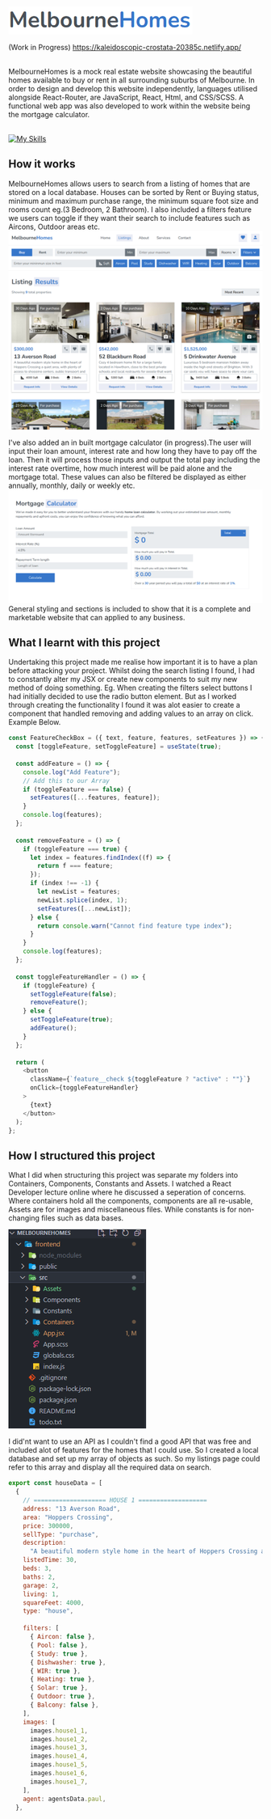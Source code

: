 ![Logo Image](./frontend/src/Assets/ReadmeImages/logo.PNG)

(Work in Progress) https://kaleidoscopic-crostata-20385c.netlify.app/

<br>
MelbourneHomes is a mock real estate website showcasing the beautiful homes available to buy or rent in all surrounding suburbs of Melbourne. In order to design and develop this website independently, languages utilised alongside React-Router, are JavaScript, React, Html, and CSS/SCSS. A functional web app was also developed to work within the website being the mortgage calculator.

<br>
<br>

[![My Skills](https://skills.thijs.gg/icons?i=js,html,css,react)](https://skills.thijs.gg)

## How it works

MelbourneHomes allows users to search from a listing of homes that are stored on a local database. Houses can be sorted by Rent or Buying status, minimum and maximum purchase range, the minimum square foot size and rooms count eg.(3 Bedroom, 2 Bathroom). I also included a filters feature we users can toggle if they want their search to include features such as Aircons, Outdoor areas etc.
![Listings Image](./frontend/src/Assets/ReadmeImages/listing.PNG)

I've also added an in built mortgage calculator (in progress).The user will input their loan amount, interest rate and how long they have to pay off the loan. Then it will process those inputs and output the total pay including the interest rate overtime, how much interest will be paid alone and the mortgage total. These values can also be filtered be displayed as either annually, monthly, daily or weekly etc.
![Listings Image](./frontend/src/Assets/ReadmeImages/mortgageCalc.PNG)
General styling and sections is included to show that it is a complete and marketable website that can applied to any business.

## What I learnt with this project

Undertaking this project made me realise how important it is to have a plan before attacking your project. Whilst doing the search listing I found, I had to constantly alter my JSX or create new components to suit my new method of doing something. Eg. When creating the filters select buttons I had initially decided to use the radio button element. But as I worked through creating the functionality I found it was alot easier to create a component that handled removing and adding values to an array on click. Example Below.

```javascript
const FeatureCheckBox = ({ text, feature, features, setFeatures }) => {
  const [toggleFeature, setToggleFeature] = useState(true);

  const addFeature = () => {
    console.log("Add Feature");
    // Add this to our Array
    if (toggleFeature === false) {
      setFeatures([...features, feature]);
    }
    console.log(features);
  };

  const removeFeature = () => {
    if (toggleFeature === true) {
      let index = features.findIndex((f) => {
        return f === feature;
      });
      if (index !== -1) {
        let newList = features;
        newList.splice(index, 1);
        setFeatures([...newList]);
      } else {
        return console.warn("Cannot find feature type index");
      }
    }
    console.log(features);
  };

  const toggleFeatureHandler = () => {
    if (toggleFeature) {
      setToggleFeature(false);
      removeFeature();
    } else {
      setToggleFeature(true);
      addFeature();
    }
  };

  return (
    <button
      className={`feature__check ${toggleFeature ? "active" : ""}`}
      onClick={toggleFeatureHandler}
    >
      {text}
    </button>
  );
};
```

## How I structured this project

What I did when structuring this project was separate my folders into Containers, Components, Constants and Assets. I watched a React Developer lecture online where he discussed a seperation of concerns. Where containers hold all the components, components are all re-usable, Assets are for images and miscellaneous files. While constants is for non-changing files such as data bases.
<br>

![Listings Image](./frontend/src/Assets/ReadmeImages/folderSetup.PNG)

I did'nt want to use an API as I couldn't find a good API that was free and included alot of features for the homes that I could use. So I created a local database and set up my array of objects as such. So my listings page could refer to this array and display all the required data on search.

```javascript
export const houseData = [
  {
    // ==================== HOUSE 1 ===================
    address: "13 Averson Road",
    area: "Hoppers Crossing",
    price: 300000,
    sellType: "purchase",
    description:
      "A beautiful modern style home in the heart of Hoppers Crossing a quiet area, with plenty of access to shopping centers, public transport and schooling. For any time of family or single living.",
    listedTime: 30,
    beds: 3,
    baths: 2,
    garage: 2,
    living: 1,
    squareFeet: 4000,
    type: "house",

    filters: [
      { Aircon: false },
      { Pool: false },
      { Study: true },
      { Dishwasher: true },
      { WIR: true },
      { Heating: true },
      { Solar: true },
      { Outdoor: true },
      { Balcony: false },
    ],
    images: [
      images.house1_1,
      images.house1_2,
      images.house1_3,
      images.house1_4,
      images.house1_5,
      images.house1_6,
      images.house1_7,
    ],
    agent: agentsData.paul,
  },

```
